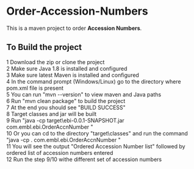 # Order-Accession-Numbers
This is a maven project to order **Accession Numbers**. 

## To Build the project
1 Download the zip or clone the project  
2 Make sure Java 1.8 is installed and configured  
3 Make sure latest Maven is installed and configured  
4 In the command prompt (Windows/Linux) go to the directory where pom.xml file is present  
5 You can run "mvn --version" to view maven and Java paths  
6 Run "mvn clean package" to build the project  
7 At the end you should see "BUILD SUCCESS"  
8 Target classes and jar will be built  
9 Run "java -cp target\ebi-0.0.1-SNAPSHOT.jar com.embl.ebi.OrderAccnNumber <list of Accession numbers>"  
10 Or you can cd to the directory "target\classes" and run the command "java -cp . com.embl.ebi.OrderAccnNumber <list of accession numbers>"  
11 You will see the output "Ordered Accession Number list" followed by ordered list of accession numbers entered  
12 Run the step 9/10 withe different set of accession numbers  
